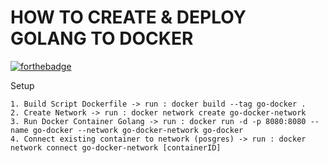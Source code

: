 # HOW TO CREATE & DEPLOY GOLANG TO DOCKER

[![forthebadge](https://forthebadge.com/images/badges/built-with-love.svg)](https://forthebadge.com)

Setup

    1. Build Script Dockerfile -> run : docker build --tag go-docker .
    2. Create Network -> run : docker network create go-docker-network
    3. Run Docker Container Golang -> run : docker run -d -p 8080:8080 --name go-docker --network go-docker-network go-docker
    4. Connect existing container to network (posgres) -> run : docker network connect go-docker-network [containerID]
